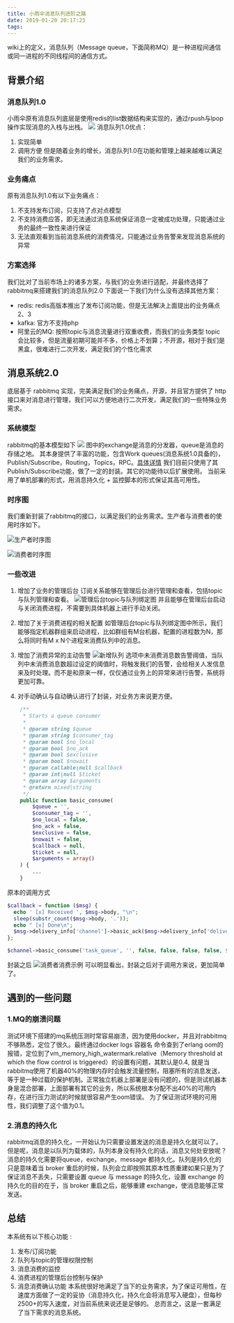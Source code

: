 ```yaml
---
title: 小雨伞消息队列进阶之路
date: 2019-01-20 20:17:23
tags:
---
```

wiki上的定义，消息队列（Message queue，下面简称MQ）是一种进程间通信或同一进程的不同线程间的通信方式。


## 背景介绍
### 消息队列1.0
小雨伞原有消息队列底层是使用redis的list数据结构来实现的，通过rpush与lpop操作实现消息的入栈与出栈。
![](old_mq.png)
消息队列1.0优点：
1. 实现简单
2. 调用方便
但是随着业务的增长，消息队列1.0在功能和管理上越来越难以满足我们的业务需求。

### 业务痛点
原有消息队列1.0有以下业务痛点：
1. 不支持发布订阅，只支持了点对点模型
2. 不支持消费应答，即无法通过消息系统保证消息一定被成功处理，只能通过业务的最终一致性来进行保证
3. 无法直观看到当前消息系统的消费情况，只能通过业务告警来发现消息系统的异常

### 方案选择
我们比对了当前市场上的诸多方案，与我们的业务进行适配，并最终选择了rabbitmq来搭建我们的消息队列2.0
下面说一下我们为什么没有选择其他方案：
- redis:
redis高版本推出了发布订阅功能，但是无法解决上面提出的业务痛点2、3
- kafka:
官方不支持php
- 阿里云的MQ:
按照topic与消息流量进行双重收费，而我们的业务类型 topic 会比较多，但是流量初期可能并不多，价格上不划算；不开源，相对于我们是黑盒，很难进行二次开发，满足我们的个性化需求

## 消息系统2.0
底层基于 rabbitmq 实现，完美满足我们的业务痛点，开源，并且官方提供了 http 接口来对消息进行管理，我们可以方便地进行二次开发，满足我们的一些特殊业务需求。

### 系统模型
rabbitmq的基本模型如下
![](mq_model.png)
图中的exchange是消息的分发器，queue是消息的存储之地。
其本身提供了丰富的功能，包含Work queues(消息系统1.0具备的)，Publish/Subscribe，Routing，Topics，RPC。[具体详情](https://www.rabbitmq.com/getstarted.html)
我们目前只使用了其Publish/Subscribe功能，做了一定的封装。其它的功能待以后扩展使用。
当前采用了单机部署的形式，用消息持久化 + 监控脚本的形式保证其高可用性。

### 时序图
我们重新封装了rabbitmq的接口，以满足我们的业务需求。生产者与消费者的使用时序如下。

![生产者时序图](producer.png)

![消费者时序图](consumer.png)

### 一些改进
1. 增加了业务的管理后台
订阅关系能够在管理后台进行管理和查看，包括topic与队列管理和查看。
![管理后台topic与队列绑定图](mq_bind.png)
并且能够在管理后台启动与关闭消费进程，不需要到具体机器上进行手动关闭。

2. 增加了关于消费进程的相关配置
如管理后台topic与队列绑定图中所示，我们能够指定机器群组来启动进程，比如群组有M台机器，配置的进程数为N，那么将同时有M x N个进程来消费队列中的消息。

3. 增加了消费异常的主动告警
![新增队列](mq_queue.png)
选项中未消费消息数告警阈值，当队列中未消费消息数超过设定的阈值时，将触发我们的告警，会给相关人发信息来及时处理。而不是和原来一样，仅仅通过业务上的异常来进行告警，系统将更加可靠。

4. 对手动确认与自动确认进行了封装，对业务方来说更方便。
```php
    /**
     * Starts a queue consumer
     *
     * @param string $queue
     * @param string $consumer_tag
     * @param bool $no_local
     * @param bool $no_ack
     * @param bool $exclusive
     * @param bool $nowait
     * @param callable|null $callback
     * @param int|null $ticket
     * @param array $arguments
     * @return mixed|string
     */
    public function basic_consume(
        $queue = '',
        $consumer_tag = '',
        $no_local = false,
        $no_ack = false,
        $exclusive = false,
        $nowait = false,
        $callback = null,
        $ticket = null,
        $arguments = array()
    ) {
    	...
    }
```
原本的调用方式
```php
$callback = function ($msg) {
  echo ' [x] Received ', $msg->body, "\n";
  sleep(substr_count($msg->body, '.'));
  echo " [x] Done\n";
  $msg->delivery_info['channel']->basic_ack($msg->delivery_info['delivery_tag']);
};

$channel->basic_consume('task_queue', '', false, false, false, false, $callback);
```
封装之后
![消费者消费示例](mq_ackconsumer.png)
可以明显看出，封装之后对于调用方来说，更加简单了。

## 遇到的一些问题
### 1.MQ的崩溃问题
测试环境下搭建的mq系统压测时常容易崩溃，因为使用docker，并且对rabbitmq不够熟悉，定位了很久。最终通过docker logs 容器名
命令查到了erlang oom的报错，定位到了vm_memory_high_watermark.relative（Memory threshold at which the flow control is triggered）的设置有问题，其默认是0.4, 就是当rabbitmq使用了机器40%的物理内存时会触发流量控制，阻塞所有的消息发送，等于是一种过载的保护机制。正常独立机器上部署是没有问题的，但是测试机器本身是混合部署，上面部署有其它的业务，所以系统根本分配不出40%的可用内存，在进行压力测试的时候就很容易产生oom错误。
为了保证测试环境的可用性，我们调整了这个值为0.1。

### 2.消息的持久化
rabbitmq消息的持久化，一开始认为只需要设置发送的消息是持久化就可以了。但是呢，消息是以队列为载体的，队列本身没有持久化的话，消息又何处安放呢？
消息的持久化需要将queue，exchange，message 都持久化。队列是持久化的只是意味着当 broker 重启的时候，队列会立即按照其原本性质重建如果只是为了保证消息不丢失，只需要设置 queue 与 message 的持久化，设置 exchange 的持久化的目的在于，当 broker 重启之后，能够重建 exchange，使消息能够正常发送。


## 总结
本系统有以下核心功能 :
1. 发布/订阅功能
2. 队列与topic的管理权限控制
3. 消息消费的监控
4. 消费进程的管理后台控制与保护
5. 消息消费确认功能
本系统很好地满足了当下的业务需求，为了保证可用性，在速度方面做了一定的妥协（消息持久化，持久化会将消息写入硬盘），但每秒2500+的写入速度，对当前系统来说还是足够的。
总而言之，这是一套满足了当下需求的消息系统。


